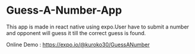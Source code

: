 # Guess-A-Number-App
This app is made in react native using expo.User have to submit a number and opponent will guess it till the correct guess is found.

Online Demo : https://expo.io/@kuroko30/GuessANumber 
